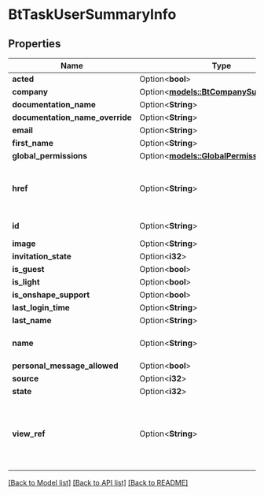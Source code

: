 # BtTaskUserSummaryInfo

## Properties

Name | Type | Description | Notes
------------ | ------------- | ------------- | -------------
**acted** | Option<**bool**> |  | [optional]
**company** | Option<[**models::BtCompanySummaryInfo**](BTCompanySummaryInfo.md)> |  | [optional]
**documentation_name** | Option<**String**> |  | [optional]
**documentation_name_override** | Option<**String**> |  | [optional]
**email** | Option<**String**> |  | [optional]
**first_name** | Option<**String**> |  | [optional]
**global_permissions** | Option<[**models::GlobalPermissionInfo**](GlobalPermissionInfo.md)> |  | [optional]
**href** | Option<**String**> | URI to fetch complete information of the resource. | [optional]
**id** | Option<**String**> | Id of the resource. | [optional]
**image** | Option<**String**> |  | [optional]
**invitation_state** | Option<**i32**> |  | [optional]
**is_guest** | Option<**bool**> |  | [optional]
**is_light** | Option<**bool**> |  | [optional]
**is_onshape_support** | Option<**bool**> |  | [optional]
**last_login_time** | Option<**String**> |  | [optional]
**last_name** | Option<**String**> |  | [optional]
**name** | Option<**String**> | Name of the resource. | [optional]
**personal_message_allowed** | Option<**bool**> |  | [optional]
**source** | Option<**i32**> |  | [optional]
**state** | Option<**i32**> |  | [optional]
**view_ref** | Option<**String**> | URI to visualize the resource in a webclient if applicable. | [optional]

[[Back to Model list]](../README.md#documentation-for-models) [[Back to API list]](../README.md#documentation-for-api-endpoints) [[Back to README]](../README.md)


